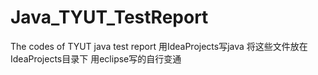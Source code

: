 # Java_TYUT_TestReport
The codes of TYUT java test report
用IdeaProjects写java
将这些文件放在IdeaProjects目录下
用eclipse写的自行变通

